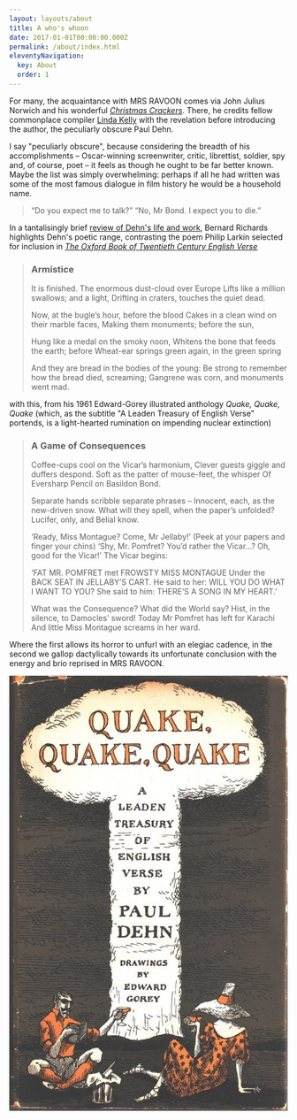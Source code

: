 ```yaml
---
layout: layouts/about
title: A who's whoon
date: 2017-01-01T00:00:00.000Z
permalink: /about/index.html
eleventyNavigation:
  key: About
  order: 1
---
```

For many, the acquaintance with MRS RAVOON comes via John Julius Norwich and his wonderful *[Christmas Crackers](https://johnsandoe.com/product/the-ultimate-christmas-cracker/)*. There, he credits fellow commonplace compiler [Linda Kelly](https://oldsite.johnsandoe.com/product/consolations-a-commonplace-book/) with the revelation before introducing the author, the peculiarly obscure Paul Dehn.

I say "peculiarly obscure", because considering the breadth of his accomplishments – Oscar-winning screenwriter, critic, librettist, soldier, spy and, of course, poet – it feels as though he ought to be far better known. Maybe the list was simply overwhelming: perhaps if all he had written was some of the most famous dialogue in film history he would be a household name.

> “Do you expect me to talk?”
> “No, Mr Bond. I expect you to die.”

In a tantalisingly brief [review of Dehn's life and work](https://www.bnc.ox.ac.uk/downloads/brazen_nose_2008_9.pdf), Bernard Richards highlights Dehn's poetic range, contrasting the poem Philip Larkin selected for inclusion in *[The Oxford Book of Twentieth Century English Verse](https://blackwells.co.uk/bookshop/product/9780198121374?gC=5a105e8b&gclid=EAIaIQobChMIt5fflOm96gIVVOvtCh11Pgs8EAQYASABEgI26_D_BwE)*

> ### Armistice
>
> It is finished. The enormous dust-cloud over Europe 
> Lifts like a million swallows; and a light,
> Drifting in craters, touches the quiet dead.
>
> Now, at the bugle’s hour, before the blood 
> Cakes in a clean wind on their marble faces, 
> Making them monuments; before the sun,
>
> Hung like a medal on the smoky noon,
> Whitens the bone that feeds the earth; before 
> Wheat-ear springs green again, in the green spring
>
> And they are bread in the bodies of the young:
> Be strong to remember how the bread died, screaming; 
> Gangrene was corn, and monuments went mad.

with this, from his 1961 Edward-Gorey illustrated anthology *Quake, Quake, Quake* (which, as the subtitle "A Leaden Treasury of English Verse" portends, is a light-hearted rumination on impending nuclear extinction)

> ### A Game of Consequences
>
> Coffee-cups cool on the Vicar’s harmonium,
> Clever guests giggle and duffers despond. 
> Soft as the patter of mouse-feet, the whisper 
> Of Eversharp Pencil on Basildon Bond.
>
> Separate hands scribble separate phrases – 
> Innocent, each, as the new-driven snow.
> What will they spell, when the paper’s unfolded? 
> Lucifer, only, and Belial know.
>
> ‘Ready, Miss Montague? Come, Mr Jellaby!’ 
> (Peek at your papers and finger your chins) 
> ‘Shy, Mr. Pomfret? You’d rather the Vicar...? 
> Oh, good for the Vicar!’ The Vicar begins:
>
> ‘FAT MR. POMFRET met FROWSTY MISS MONTAGUE 
> Under the BACK SEAT IN JELLABY’S CART.
> He said to her: WILL YOU DO WHAT I WANT TO YOU? 
> She said to him: THERE’S A SONG IN MY HEART.’
>
> What was the Consequence? What did the World say? 
> Hist, in the silence, to Damocles’ sword!
> Today Mr Pomfret has left for Karachi
> And little Miss Montague screams in her ward.

Where the first allows its horror to unfurl with an elegiac cadence, in the second we gallop dactylically towards its unfortunate conclusion with the energy and brio reprised in MRS RAVOON.

![Quake, Quake, Quake jacket illustration](/static/img/quake-quake-quake.jpg)